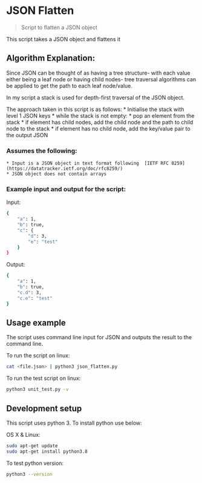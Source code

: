 # JSON Flatten
> Script to flatten a JSON object

This script takes a JSON object and flattens it

## Algorithm Explanation:

Since JSON can be thought of as having a tree structure- with each value either being a leaf node or having 
child nodes- tree traversal algorithms can be applied to get the path to each leaf node/value.

In my script a stack is used for depth-first traversal of the JSON object. 

The approach taken in this script is as follows:
    * Initialise the stack with level 1 JSON keys
    * while the stack is not empty:
        * pop an element from the stack
        * if element has child nodes, add the child node and the path to child node to the stack
        * if element has no child node, add the key/value pair to the output JSON

### Assumes the following:
    * Input is a JSON object in text format following  [IETF RFC 8259] (https://datatracker.ietf.org/doc/rfc8259/)
    * JSON object does not contain arrays

### Example input and output for the script:

Input:
```sh
{
    "a": 1,
    "b": true,
    "c": {
        "d": 3,
        "e": "test"
    }
}
```

Output:
```sh
{
    "a": 1,
    "b": true,
    "c.d": 3,
    "c.e": "test"
}
```

## Usage example

The script uses command line input for JSON and outputs the result to the command line.

To run the script on linux:

```sh
cat <file.json> | python3 json_flatten.py
```

To run the test script on linux:
```sh
python3 unit_test.py -v
```

## Development setup

This script uses python 3. To install python use below:

OS X & Linux:

```sh
sudo apt-get update
sudo apt-get install python3.8
```

To test python version:
```sh
python3 --version
```
